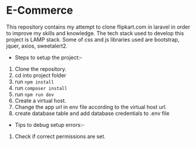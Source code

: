<h1>E-Commerce</h1>
This repository contains my attempt to clone flipkart.com in laravel in order to improve my skills and knowledge.
The tech stack used to develop this project is LAMP stack.
Some of css and js libraries used are bootstrap, jquer, axios, sweetalert2.

* Steps to setup the project:-
1. Clone the repository.
2. cd into project folder
3. run `npm install`
4. run `composer install`
5. run `npm run dev`
7. Create a virtual host.
8. Change the app url in env file according to the virtual host url.
6. create database table and add database credentials to .env file

* Tips to debug setup errors:-
1. Check if correct permissions are set.
